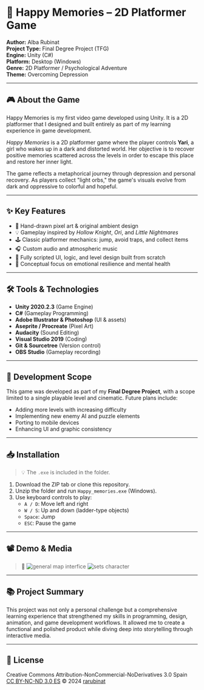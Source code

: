 # 📘 Happy Memories – 2D Platformer Game

**Author:** Alba Rubinat  
**Project Type:** Final Degree Project (TFG)  
**Engine:** Unity (C#)  
**Platform:** Desktop (Windows)  
**Genre:** 2D Platformer / Psychological Adventure  
**Theme:** Overcoming Depression  

---

## 🎮 About the Game

Happy Memories is my first video game developed using Unity. It is a 2D platformer that I designed and built entirely as part of my learning experience in game development.

*Happy Memories* is a 2D platformer game where the player controls **Yari**, a girl who wakes up in a dark and distorted world. Her objective is to recover positive memories scattered across the levels in order to escape this place and restore her inner light.

The game reflects a metaphorical journey through depression and personal recovery. As players collect "light orbs," the game's visuals evolve from dark and oppressive to colorful and hopeful.

---

## ✨ Key Features

- 🌌 Hand-drawn pixel art & original ambient design  
- 💡 Gameplay inspired by *Hollow Knight*, *Ori*, and *Little Nightmares*  
- 🕹️ Classic platformer mechanics: jump, avoid traps, and collect items  
- 🎧 Custom audio and atmospheric music  
- 📜 Fully scripted UI, logic, and level design built from scratch  
- 🧠 Conceptual focus on emotional resilience and mental health  

---

## 🛠 Tools & Technologies

- **Unity 2020.2.3** (Game Engine)  
- **C#** (Gameplay Programming)  
- **Adobe Illustrator & Photoshop** (UI & assets)  
- **Aseprite / Procreate** (Pixel Art)  
- **Audacity** (Sound Editing)  
- **Visual Studio 2019** (Coding)  
- **Git & Sourcetree** (Version control)  
- **OBS Studio** (Gameplay recording)  

---

## 🧪 Development Scope

This game was developed as part of my **Final Degree Project**, with a scope limited to a single playable level and cinematic. Future plans include:

- Adding more levels with increasing difficulty  
- Implementing new enemy AI and puzzle elements  
- Porting to mobile devices  
- Enhancing UI and graphic consistency  

---

## 📥 Installation

> 💡 The `.exe` is included in the folder.

1. Download the ZIP tab or clone this repository.
2. Unzip the folder and run `Happy_memories.exe` (Windows).
3. Use keyboard controls to play:
   - `A / D`: Move left and right  
   - `W / S`: Up and down (ladder-type objects)  
   - `Space`: Jump  
   - `ESC`: Pause the game  

---

## 📽️ Demo & Media

> 📸 ![general map interfice](https://i.gyazo.com/d5032ceba530931cfe47680236ee7960.png)
> ![sets character](https://i.gyazo.com/82b9cb2241c5f34c703a28420fee6dc2.png)

---

## 📚 Project Summary

This project was not only a personal challenge but a comprehensive learning experience that strengthened my skills in programming, design, animation, and game development workflows. It allowed me to create a functional and polished product while diving deep into storytelling through interactive media.

---

## 📄 License

Creative Commons Attribution-NonCommercial-NoDerivatives 3.0 Spain  
[CC BY-NC-ND 3.0 ES](http://creativecommons.org/licenses/by-nc-nd/3.0/es/) 
© 2024 [rarubinat](https://github.com/rarubinat)
